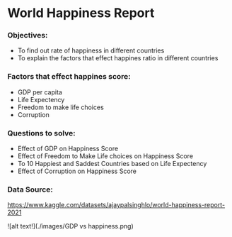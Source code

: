 
# World Happiness Report 

### Objectives:
- To find out rate of happiness in different countries
- To explain the factors that effect happines ratio in different countries

### Factors that effect happines score:
- GDP per capita
- Life Expectency
- Freedom to make life choices
- Corruption

### Questions to solve:
- Effect of GDP on Happiness Score
- Effect of Freedom to Make Life choices on Happiness Score
- To 10 Happiest and Saddest Countries based on Life Expectency
- Effect of Corruption on Happiness Score

### Data Source:
https://www.kaggle.com/datasets/ajaypalsinghlo/world-happiness-report-2021

 ![alt text!](./images/GDP vs happiness.png)

